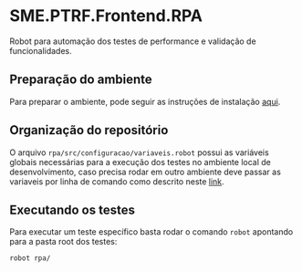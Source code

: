 # SME.PTRF.Frontend.RPA

Robot para automação dos testes de performance e validação de funcionalidades.


## Preparação do ambiente

Para preparar o ambiente, pode seguir as instruções de instalação [aqui](https://github.com/robotframework/robotframework/blob/master/INSTALL.rst). 


## Organização do repositório

O arquivo `rpa/src/configuracao/variaveis.robot` possui as variáveis globais necessárias para a execução dos testes no ambiente local de desenvolvimento, caso precisa rodar em outro ambiente deve passar as variaveis por linha de comando como descrito neste [link](https://robotframework.org/robotframework/latest/RobotFrameworkUserGuide.html#variable-files).


## Executando os testes

Para executar um teste específico basta rodar o comando `robot` apontando para a pasta root dos testes:

```
robot rpa/
```
